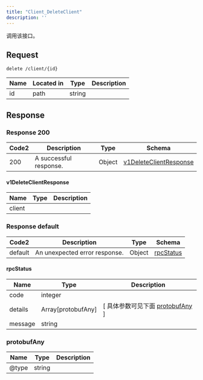 ```yaml
---
title: "Client_DeleteClient"
description: ''
---
```

调用该接口。

## Request

```
delete /client/{id}
```

| Name | Located in | Type | Description | 
| ---- | ---------- | ----------- | ----------- | 
| id | path | string |  |  

## Response

### Response  200 
| Code2 | Description | Type | Schema |
| ---- | ----------- | ------ | ------ |
| 200 | A successful response. | Object | [v1DeleteClientResponse](#v1DeleteClientResponse) |

#### v1DeleteClientResponse

| Name | Type | Description | 
| ---- | ---- | ----------- |     
| client |  |  |   



### Response  default 
| Code2 | Description | Type | Schema |
| ---- | ----------- | ------ | ------ |
| default | An unexpected error response. | Object | [rpcStatus](#rpcStatus) |

#### rpcStatus

| Name | Type | Description | 
| ---- | ---- | ----------- |     
| code | integer |  |          
| details | Array[protobufAny] |  [ 具体参数可见下面 [protobufAny](#protobufAny) ] |       
| message | string |  |   

### protobufAny
| Name | Type | Description | 
| ---- | ---- | ----------- |     
| @type | string |  |   



